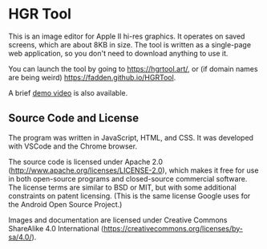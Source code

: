 # HGR Tool #

This is an image editor for Apple II hi-res graphics.  It operates on saved
screens, which are about 8KB in size.  The tool is written as a single-page
web application, so you don't need to download anything to use it.

You can launch the tool by going to https://hgrtool.art/, or (if domain names
are being weird) https://fadden.github.io/HGRTool.

A brief [demo video](https://youtu.be/Cr55oV_MjX4) is also available.

## Source Code and License ##

The program was written in JavaScript, HTML, and CSS.  It was developed with
VSCode and the Chrome browser.

The source code is licensed under Apache 2.0
(http://www.apache.org/licenses/LICENSE-2.0), which makes it free for use in
both open-source programs and closed-source commercial software.  The license
terms are similar to BSD or MIT, but with some additional constraints on
patent licensing.  (This is the same license Google uses for the Android
Open Source Project.)

Images and documentation are licensed under Creative Commons ShareAlike 4.0 International
(https://creativecommons.org/licenses/by-sa/4.0/).

